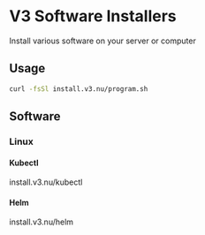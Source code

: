 # V3 Software Installers
Install various software on your server or computer

## Usage
```bash
curl -fsSl install.v3.nu/program.sh
```

## Software
### Linux
#### Kubectl
install.v3.nu/kubectl
#### Helm
install.v3.nu/helm


